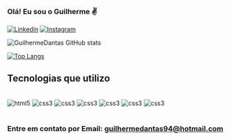  ### Olá! Eu sou o Guilherme ✌️

 [![Linkedin](https://img.shields.io/badge/LinkedIn-0077B5?style=for-the-badge&logo=linkedin&logoColor=white)](https://https://www.linkedin.com/in/guilherme-barros-coelho-dantas-6214811ba/)
 [![Instagram](https://img.shields.io/badge/Instagram-E4405F?style=for-the-badge&logo=instagram&logoColor=white)](https://www.instagram.com/guilherme_bcdantas/)


![GuilhermeDantas GitHub stats](https://github-readme-stats.vercel.app/api?username=guilhermedantas94&theme=dracula)

[![Top Langs](https://github-readme-stats.vercel.app/api/top-langs/?username=guilhermedantas94=compact)](https://github.com/anuraghazra/github-readme-stats)


## Tecnologias que utilizo 

<div style="display: inline_block"></br>
<img align="center" alt="html5" src="https://img.shields.io/badge/HTML5-E34F26?style=for-the-badge&logo=html5&logoColor=white"/>
<img align="center" alt="css3" src="https://img.shields.io/badge/CSS3-1572B6?style=for-the-badge&logo=css3&logoColor=white" />
<img align="center" alt="css3" src="https://img.shields.io/badge/Sass-CC6699?style=for-the-badge&logo=sass&logoColor=white" />
<img align="center" alt="css3" src="https://img.shields.io/badge/Bootstrap-563D7C?style=for-the-badge&logo=bootstrap&logoColor=white" />
<img align="center" alt="css3" src="https://img.shields.io/badge/JavaScript-F7DF1E?style=for-the-badge&logo=javascript&logoColor=black" />
<img align="center" alt="css3" src="https://img.shields.io/badge/PHP-777BB4?style=for-the-badge&logo=php&logoColor=white" />
<img align="center" alt="css3" src="https://img.shields.io/badge/MySQL-005C84?style=for-the-badge&logo=mysql&logoColor=white" />


</div>
<br/>

### Entre em contato por Email: guilhermedantas94@hotmail.com

